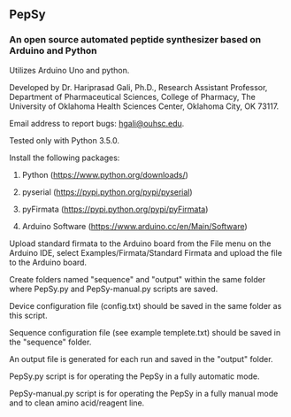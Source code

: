 ## PepSy
### An open source automated peptide synthesizer based on Arduino and Python

Utilizes Arduino Uno and python.

Developed by Dr. Hariprasad Gali, Ph.D., Research Assistant Professor, Department of Pharmaceutical Sciences, College of Pharmacy, The University of Oklahoma Health Sciences Center, Oklahoma City, OK 73117.

Email address to report bugs: hgali@ouhsc.edu.

Tested only with Python 3.5.0.


Install the following packages:

1) Python (https://www.python.org/downloads/)

2) pyserial (https://pypi.python.org/pypi/pyserial)

3) pyFirmata (https://pypi.python.org/pypi/pyFirmata)

4) Arduino Software (https://www.arduino.cc/en/Main/Software)


Upload standard firmata to the Arduino board from the File menu on the Arduino IDE, select Examples/Firmata/Standard Firmata and upload the file to the Arduino board.

Create folders named "sequence" and "output" within the same folder where PepSy.py and PepSy-manual.py scripts are saved.

Device configuration file (config.txt) should be saved in the same folder as this script.

Sequence configuration file (see example templete.txt) should be saved in the "sequence" folder.

An output file is generated for each run and saved in the "output" folder.

PepSy.py script is for operating the PepSy in a fully automatic mode.

PepSy-manual.py script is for operating the PepSy in a fully manual mode and to clean amino acid/reagent line.
